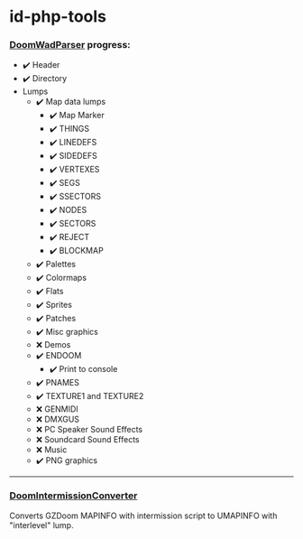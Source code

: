 # id-php-tools

### [DoomWadParser](DoomWadParser.php) progress:

- ✔️ Header
- ✔️ Directory
- Lumps
  - ✔️ Map data lumps
    - ✔️ Map Marker
    - ✔️ THINGS
    - ✔️ LINEDEFS
    - ✔️ SIDEDEFS
    - ✔️ VERTEXES
    - ✔️ SEGS
    - ✔️ SSECTORS
    - ✔️ NODES
    - ✔️ SECTORS
    - ✔️ REJECT
    - ✔️ BLOCKMAP
  - ✔️ Palettes
  - ✔️ Colormaps
  - ✔️ Flats
  - ✔️ Sprites
  - ✔️ Patches
  - ✔️ Misc graphics
  - ❌ Demos
  - ✔️ ENDOOM
    - ✔️ Print to console
  - ✔️ PNAMES
  - ✔️ TEXTURE1 and TEXTURE2
  - ❌ GENMIDI
  - ❌ DMXGUS
  - ❌ PC Speaker Sound Effects
  - ❌ Soundcard Sound Effects
  - ❌ Music
  - ✔️ PNG graphics 

---

### [DoomIntermissionConverter](DoomIntermissionConverter.php)
Converts GZDoom MAPINFO with intermission script to UMAPINFO with "interlevel" lump.
